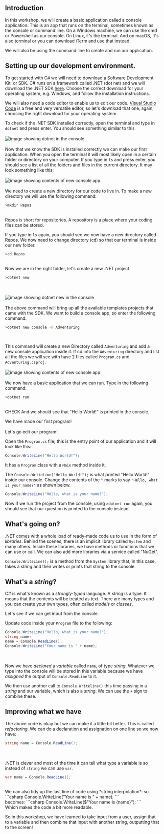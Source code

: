 
## Introduction
In this workshop, we will create a basic application called a console application. This is an app that runs on the terminal, sometimes known as the console or command line.
On a Windows machine, we can use the cmd or Powershell as our console.
On Linux, it's the terminal.
And on macOS, it's also terminal or you can download iTerm and use that instead.

We will also be using the command line to create and run our application.

## Setting up our development environment.

To get started with C# we will need to download a Software Development Kit, or SDK. C# runs on a framework called .NET (dot net) and we will download the .NET SDK [here](https://dotnet.microsoft.com/download).
Choose the correct download for your operating system, e.g. Windows, and follow the installation instructions.

We will also need a code editor to enable us to edit our code.  [Visual Studio Code](https://code.visualstudio.com/download) is a free and very versatile editor, so let's download that one, again, choosing the right download for your operating system.

To check if the .NET SDK installed correctly, open the terminal and type in `dotnet` and press enter.
You should see something similar to this
<br/><br/>
![image showing dotnet in the console](/Screenshots/dotnet.png)
<br/><br/>
Now that we know the SDK is installed correctly we can make our first application.
When you open the terminal it will most likely open in a certain folder or directory on your computer.
If you type in `ls` and press enter, you should see a list of all the folders and files in the current directory.  It may look something like this:
<br/><br/>
![image showing contents of new console app](/Screenshots/ls.png)
<br/><br/>
We need to create a new directory for our code to live in.
To make a new directory we will use the following command:

```bash
>mkdir Repos
```
</br>
Repos is short for repositories.  A repository is a place where your coding files can be stored.

If you type in `ls` again, you should see we now have a new directory called Repos.
We now need to change directory (cd) so that our terminal is inside our new folder.

```bash
>cd Repos
```
</br>
Now we are in the right folder, let's create a new .NET project.

```bash
>dotnet new
```
<br/><br/>
![image showing dotnet new in the console](/Screenshots/dotnet%20new.png)
<br/><br/>
The above command will bring up all the available templates projects that came with the SDK.  We want to build a console app, so enter the following command:
</br>
```bash
>dotnet new console -n Adventuring
```
</br>

This command will create a new Directory called `Adventuring` and add a new console application inside it.
If cd into the `Adventuring` directory and list all the files we will see with have 2 files called `Program.cs` and `Adventuring.csproj`.
<br/><br/>
![image showing contents of new console app](/Screenshots/dotnet%20new%20console.png)
<br/><br/>
We now have a basic application that we can run.
Type in the following command:
```bash
>dotnet run
```
</br>
CHECK
And we should see that "Hello World!" is printed in the console.

We have made our first program!
</br></br>
Let's go edit our program!

Open the `Program.cs` file; this is the entry point of our application and it will look like this:

```csharp
Console.WriteLine("Hello World!");
```
It has a `Program` class with a `Main` method inside it.

The `Console.WriteLine("Hello World!");` is what printed "Hello World!" inside our console.  Change the contents of the `"` marks to say `"Hello, what is your name?"` as shown below.

```csharp
Console.WriteLine("Hello, what is your name?");
```
Now if we run the project from the console, using `>dotnet run` again, you should see that our question is printed to the console instead.

## What's going on?
.NET comes with a whole load of ready-made code us to use in the form of *libraries*. Behind the scenes, there is an implicit library called `System` and many others. Inside these libraries, we have methods or functions that we can use or call. We can also add more libraries via a service called "NuGet".

`Console.WriteLine();` is a method from the `System` library that, in this case, takes a *string* and then writes or prints that string to the console.

## What's a *string*?
C# is what's known as a *strongly-typed* language. A *string* is a type. It means that the contents will be treated as text.  There are many types and you can create your own types, often called *models* or *classes*.

Let's see if we can get input from the console.

Update code inside your `Program` file to the following:

```csharp
Console.WriteLine("Hello, what is your name?");
string name;
name = Console.ReadLine();
Console.WriteLine("Your name is " + name);
```
<br/><br/>
Now we have *declared* a *variable* called `name`, of type *string*. Whatever we type into the console will be stored in this variable because we have *assigned* the output of `Console.ReadLine` to it.

We then use another call to `Console.Writeline()` this time passing in a *string* and our variable, which is also a *string*.  We can use the `+` sign to combine these.

## Improving what we have
The above code is okay but we can make it a little bit better. This is called *refactoring*.
We can do a declaration and assignation on one line so we now have:
```csharp
string name = Console.ReadLine();
```
<br/><br/>
.NET is clever and most of the time it can tell what type a variable is so instead of `string` we can use `var`.

```csharp
var name = Console.ReadLine();
```
<br/>
We can also tidy up the last line of code using *string interpolation*: so 
```csharp
Console.WriteLine("Your name is " + name);
```
<br/>
becomes:
```csharp
Console.WriteLine($"Your name is {name}");
```
<br/>
Which makes the code a bit more readable.

So in this workshop, we have learned to take input from a user, assign that to a variable and then combine that input with another string, outputting that to the screen!


